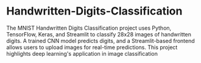 # Handwritten-Digits-Classification
The MNIST Handwritten Digits Classification project uses Python, TensorFlow, Keras, and Streamlit to classify 28x28 images of handwritten digits. A trained CNN model predicts digits, and a Streamlit-based frontend allows users to upload images for real-time predictions. This project highlights deep learning's application in image classification

